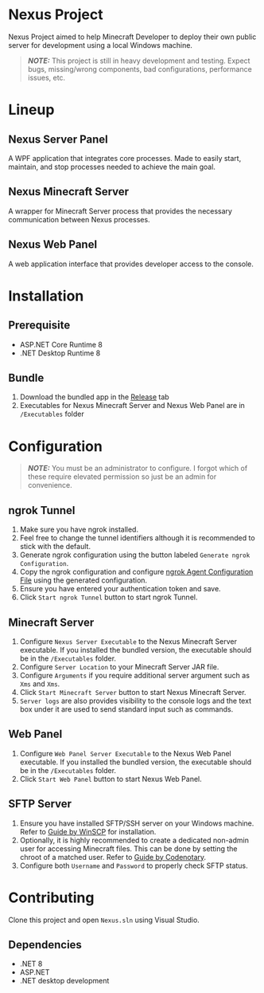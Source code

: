 # Nexus Project
Nexus Project aimed to help Minecraft Developer to deploy their own public server for development using a local Windows machine.
> **_NOTE:_**  This project is still in heavy development and testing. Expect bugs, missing/wrong components, bad configurations, performance issues, etc.

# Lineup
## Nexus Server Panel
A WPF application that integrates core processes. Made to easily start, maintain, and stop processes needed to achieve the main goal.

## Nexus Minecraft Server
A wrapper for Minecraft Server process that provides the necessary communication between Nexus processes.

## Nexus Web Panel
A web application interface that provides developer access to the console.

# Installation
## Prerequisite
- ASP.NET Core Runtime 8
- .NET Desktop Runtime 8
## Bundle
1. Download the bundled app in the [Release](https://github.com/hisazakura/Nexus/releases) tab
2. Executables for Nexus Minecraft Server and Nexus Web Panel are in `/Executables` folder

# Configuration
> **_NOTE:_**  You must be an administrator to configure. I forgot which of these require elevated permission so just be an admin for convenience.
## ngrok Tunnel
1. Make sure you have ngrok installed.
2. Feel free to change the tunnel identifiers although it is recommended to stick with the default.
3. Generate ngrok configuration using the button labeled `Generate ngrok Configuration`.
4. Copy the ngrok configuration and configure [ngrok Agent Configuration File](https://ngrok.com/docs/agent/config/) using the generated configuration.
5. Ensure you have entered your authentication token and save.
6. Click `Start ngrok Tunnel` button to start ngrok Tunnel.

## Minecraft Server
1. Configure `Nexus Server Executable` to the Nexus Minecraft Server executable. If you installed the bundled version, the executable should be in the `/Executables` folder.
2. Configure `Server Location` to your Minecraft Server JAR file.
3. Configure `Arguments` if you require additional server argument such as `Xms` and `Xms`.
4. Click `Start Minecraft Server` button to start Nexus Minecraft Server.
5. `Server logs` are also provides visibility to the console logs and the text box under it are used to send standard input such as commands.

## Web Panel
1. Configure `Web Panel Server Executable` to the Nexus Web Panel executable. If you installed the bundled version, the executable should be in the `/Executables` folder.
2. Click `Start Web Panel` button to start Nexus Web Panel.

## SFTP Server
1. Ensure you have installed SFTP/SSH server on your Windows machine. Refer to [Guide by WinSCP](https://winscp.net/eng/docs/guide_windows_openssh_server) for installation.
2. Optionally, it is highly recommended to create a dedicated non-admin user for accessing Minecraft files. This can be done by setting the chroot of a matched user. Refer to [Guide by Codenotary](https://codenotary.com/blog/openssh-leveraging-the-match-directive).
3. Configure both `Username` and `Password` to properly check SFTP status.

# Contributing
Clone this project and open `Nexus.sln` using Visual Studio.

## Dependencies
- .NET 8
- ASP.NET
- .NET desktop development
